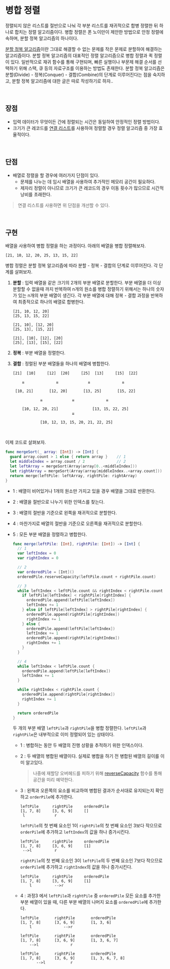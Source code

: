 # 병합 정렬

정렬되지 않은 리스트를 절반으로 나눠 각 부분 리스트를 재귀적으로 합병 정렬한 뒤 하나로 합치는 정렬 알고리즘이다. 병합 정렬은 폰 노이만이 제안한 방법으로 안정 정렬에 속하며, 분할 정복 알고리즘의 하나이다.

[분할 정복 알고리즘](https://ko.wikipedia.org/wiki/%EB%B6%84%ED%95%A0_%EC%A0%95%EB%B3%B5_%EC%95%8C%EA%B3%A0%EB%A6%AC%EC%A6%98)이란 그대로 해결할 수 없는 문제를 작은 문제로 분할하여 해결하는 알고리즘이다. 분할 정복 알고리즘의 대표적인 정렬 알고리즘으로 병합 정렬과 퀵 정렬이 있다. 일반적으로 재귀 함수를 통해 구현되며, 빠른 실행이나 부문제 해결 순서를 선택하기 위해 스택, 큐 등의 자료구조를 이용하는 방법도 존재한다. 분할 정복 알고리즘은 분할(Divide) - 정복(Conquer) - 결합(Combine)의 단계로 이루어진다는 점을 숙지하고, 분할 정복 알고리즘에 대한 글은 따로 작성하기로 하자..

&nbsp;
## 장점

- 입력 데이터가 무엇이든 간에 정렬되는 시간은 동일하여 안정적인 정렬 방법이다.
- 크기가 큰 레코드를 [연결 리스트](../../Data%20Structure/linked-list.md)를 사용하여 정렬할 경우 정렬 알고리즘 중 가장 효율적이다.

&nbsp;
## 단점

- 배열로 정렬을 할 경우에 여러가지 단점이 있다.
  - 문제를 나누는 데 임시 배열을 사용하여 추가적인 메모리 공간이 필요하다.
  - 제자리 정렬이 아니므로 크기가 큰 레코드의 경우 이동 횟수가 많으므로 시간적 낭비를 초래한다.
> 연결 리스트를 사용하면 위 단점을 개선할 수 있다.

&nbsp;
## 구현

배열을 사용하여 병합 정렬을 하는 과정이다. 아래의 배열을 병합 정렬해보자.

```
[21, 10, 12, 20, 25, 13, 15, 22]
```

병합 정렬은 분할 정복 알고리즘에 따라 분할 - 정복 - 결합의 단계로 이루어진다. 각 단계를 살펴보자.

1. **분할** : 입력 배열을 같은 크기의 2개의 부분 배열로 분할한다. 부분 배열을 더 이상 분할할 수 없을때 까지 반복하여 n개의 원소를 병합 정렬하기 위해서는 하나의 숫자가 있는 n개의 부분 배열이 생긴다. 각 부분 배열에 대해 정복 - 결합 과정을 반복하여 최종적으로 하나의 배열로 합병한다.

    ```
    [21, 10, 12, 20]
    [25, 13, 15, 22]
    ```

    ```
    [21, 10], [12, 20]
    [25, 13], [15, 22]
    ```

    ```
    [21], [10], [12], [20]
    [25], [13], [15], [22]
    ```

2. **정복** : 부분 배열을 정렬한다.

3. **결합** : 정렬된 부분 배열들을 하나의 배열에 병합한다.

    ```
    [21]  [10]     [12]  [20]     [25]  [13]     [15]  [22]

        ⇊              ⇊             ⇊              ⇊

     [10, 21]       [12, 20]       [13, 25]       [15, 22]

                ⇊             ⇊              ⇊

        [10, 12, 20, 21]               [13, 15, 22, 25]
                              ⇊

                [10, 12, 13, 15, 20, 21, 22, 25]
    ```

&nbsp;

이제 코드로 살펴보자.

```swift
func mergeSort(_ array: [Int]) -> [Int] {
  guard array.count > 1 else { return array }    // 1
  let middleIndex = array.count / 2              // 2
  let leftArray = mergeSort(Array(array[0..<middleIndex]))             // 3
  let rightArray = mergeSort(Array(array[middleIndex..<array.count]))  // 4
  return merge(leftPile: leftArray, rightPile: rightArray)             // 5
}
```

- 1 : 배열이 비어있거나 1개의 원소만 가지고 있을 경우 배열을 그대로 반환한다.

- 2 : 배열을 절반으로 나누기 위한 인덱스를 찾는다.

- 3 : 배열의 절반을 기준으로 왼쪽을 재귀적으로 분할한다.

- 4 : 마찬가지로 배열의 절반을 기준으로 오른쪽을 재귀적으로 분할한다.

- 5 : 모든 부분 배열을 정렬하고 병합한다.

  ```swift
  func merge(leftPile: [Int], rightPile: [Int]) -> [Int] {
    // 1
    var leftIndex = 0
    var rightIndex = 0

    // 2
    var orderedPile = [Int]()
    orderedPile.reserveCapacity(leftPile.count + rightPile.count)

    // 3
    while leftIndex < leftPile.count && rightIndex < rightPile.count {
      if leftPile[leftIndex] < rightPile[rightIndex] {
        orderedPile.append(leftPile[leftIndex])
        leftIndex += 1
      } else if leftPile[leftIndex] > rightPile[rightIndex] {
        orderedPile.append(rightPile[rightIndex])
        rightIndex += 1
      } else {
        orderedPile.append(leftPile[leftIndex])
        leftIndex += 1
        orderedPile.append(rightPile[rightIndex])
        rightIndex += 1
      }
    }

    // 4
    while leftIndex < leftPile.count {
      orderedPile.append(leftPile[leftIndex])
      leftIndex += 1
    }

    while rightIndex < rightPile.count {
      orderedPile.append(rightPile[rightIndex])
      rightIndex += 1
    }

    return orderedPile
  }
  ```

  두 개의 부분 배열 `leftPile`과 `rightPile`을 병합 정렬한다. `leftPile`과 `rightPile`은 내부적으로 이미 정렬되어 있는 상태이다.

  - 1 : 병합하는 동안 두 배열의 진행 상황을 추적하기 위한 인덱스이다.

  - 2 : 두 배열의 병합된 배열이다. 실제로 병합을 하기 전 병합된 배열의 길이를 이미 알고있다.

    > 나중에 재할당 오버헤드를 피하기 위해 [reverseCapacity](https://developer.apple.com/documentation/swift/array/1538966-reservecapacity) 함수를 통해 공간을 미리 예약한다.

  - 3 : 왼쪽과 오른쪽의 요소를 비교하여 병합된 결과가 순서대로 유지되는지 확인하고 `orderPile`에 추가한다.

      ```
      leftPile      rightPile     orderedPile
      [1, 7, 8]     [3, 6, 9]     []
       l             r
      ```

      `leftPile`의 첫 번째 요소인 1이 `rightPile`의 첫 번째 요소인 3보다 작으므로 `orderPile`에 추가하고 `leftIndex`의 값을 하나 증가시킨다.

      ```
      leftPile      rightPile     orderedPile
      [1, 7, 8]     [3, 6, 9]     [1]
       -->l          r              
      ```

      `rightPile`의 첫 번째 요소인 3이 `leftPile`의 두 번째 요소인 7보다 작으므로 `orderPile`에 추가하고 `rightIndex`의 값을 하나 증가시킨다.

      ```
      leftPile      rightPile     orderedPile
      [1, 7, 8]     [3, 6, 9]     [1]
          l          -->r              
      ```

  - 4 : 과정3 에서 `leftPile`과 `rightPile` 중 `orderedPile` 모든 요소를 추가한 부분 배열이 있을 때, 다른 부분 배열의 나머지 요소를 `orderedPile`에 추가한다.

      ```
      leftPile       rightPile       orderedPile
      [1, 7, 8]      [3, 6, 9]       [1, 3, 6]
          l              -->r

      leftPile       rightPile       orderedPile
      [1, 7, 8]      [3, 6, 9]       [1, 3, 6, 7]
          -->l              r

      leftPile       rightPile       orderedPile
      [1, 7, 8]      [3, 6, 9]       [1, 3, 6, 7, 8]
             -->l           r
      ```

